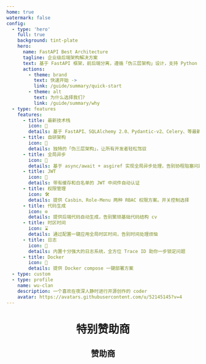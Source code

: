 ```yaml
---
home: true
watermark: false
config:
  - type: 'hero'
    full: true
    background: tint-plate
    hero:
      name: FastAPI Best Architecture
      tagline: 企业级后端架构解决方案
      text: 基于 FastAPI 框架，前后端分离，遵循「伪三层架构」设计，支持 Python 3.10+ 版本
      actions:
        - theme: brand
          text: 快速开始 ->
          link: /guide/summary/quick-start
        - theme: alt
          text: 为什么选择我们?
          link: /guide/summary/why
  - type: features
    features:
      - title: 最新技术栈
        icon: 🚀
        details: 基于 FastAPI、SQLAlchemy 2.0、Pydantic-v2、Celery、等最新技术栈
      - title: 自研架构
        icon: 🧠
        details: 独特的「伪三层架构」，让所有开发者轻松驾驭
      - title: 全局异步
        icon: 🔄
        details: 基于 async/await + asgiref 实现全局异步处理，告别协程阻塞问题
      - title: JWT
        icon: 🔏
        details: 带有缓存和白名单的 JWT 中间件自动认证
      - title: 权限管理
        icon: 🛠️
        details: 提供 Casbin、Role-Menu 两种 RBAC 权限方案。开关控制选择
      - title: 代码生成
        icon: ⚙️
        details: 提供后端代码自动生成，告别繁琐基础代码结构 cv
      - title: 时区时间
        icon: ⌛
        details: 通过配置一键应用全局时区时间，告别时间处理烦恼
      - title: 日志
        icon: 📝
        details: 内置十分强大的日志系统，全方位 Trace ID 助你一步锁定问题
      - title: Docker
        icon: 🐳
        details: 提供 Docker compose 一键部署方案
  - type: custom
  - type: profile
    name: wu-clan
    description: 一个喜欢在夜深人静时进行开源创作的 coder
    avatar: https://avatars.githubusercontent.com/u/52145145?v=4
---
```


<script setup lang="ts">
import { goldSponsors, generalSponsors } from '@source/.vuepress/data/sponsors'
</script>

<h1 v-if="goldSponsors.length" align="center">特别赞助商</h1>

<Swiper
v-if="goldSponsors.length"
:items="goldSponsors"
mode="broadcast"
:height="200"
:slides-per-view="3"
:space-between="10"
mousewheel
/>

<h2 v-if="generalSponsors.length" align="center">赞助商</h2>

<Swiper
v-if="generalSponsors.length"
:items="generalSponsors"
mode="carousel"
:height="150"
:slides-per-view="4"
:space-between="10"
:speed="5000"
/>
